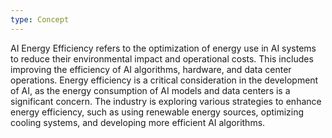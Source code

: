 ```yaml
---
type: Concept
---
```


AI Energy Efficiency refers to the optimization of energy use in AI systems to reduce their environmental impact and operational costs. This includes improving the efficiency of AI algorithms, hardware, and data center operations. Energy efficiency is a critical consideration in the development of AI, as the energy consumption of AI models and data centers is a significant concern. The industry is exploring various strategies to enhance energy efficiency, such as using renewable energy sources, optimizing cooling systems, and developing more efficient AI algorithms.